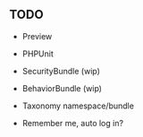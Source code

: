 ## TODO ##
- Preview
- PHPUnit

- SecurityBundle (wip)
- BehaviorBundle (wip)

- Taxonomy namespace/bundle

- Remember me, auto log in?